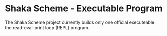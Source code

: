 # Shaka Scheme - Executable Program

The Shaka Scheme project currently builds only one official
executeable: the read-eval-print loop (REPL) program.
